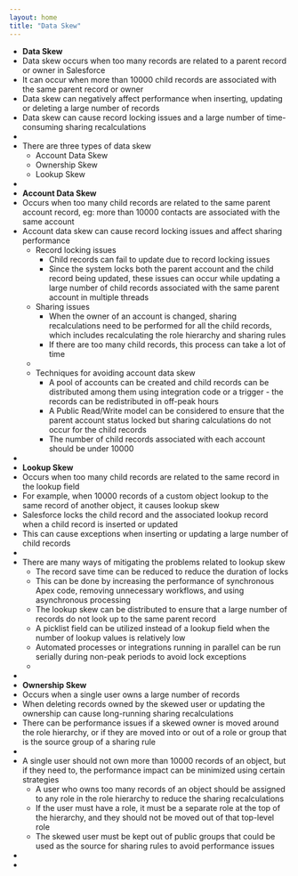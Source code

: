 ```yaml
---
layout: home
title: "Data Skew"
---
```





* **Data Skew**
* Data skew occurs when too many records are related to a parent record or owner in Salesforce
* It can occur when more than 10000 child records are associated with the same parent record or owner
* Data skew can negatively affect performance when inserting, updating or deleting a large number of records
* Data skew can cause record locking issues and a large number of time-consuming sharing recalculations
* 
* There are three types of data skew
    * Account Data Skew
    * Ownership Skew
    * Lookup Skew
* 
* **Account Data Skew**
* Occurs when too many child records are related to the same parent account record, eg: more than 10000 contacts are associated with the same account
* Account data skew can cause record locking issues and affect sharing performance
    * Record locking issues
        * Child records can fail to update due to record locking issues
        * Since the system locks both the parent account and the child record being updated, these issues can occur while updating a large number of child records associated with the same parent account in multiple threads
    * Sharing issues
        * When the owner of an account is changed, sharing recalculations need to be performed for all the child records, which includes recalculating the role hierarchy and sharing rules
        * If there are too many child records, this process can take a lot of time
    * 
    * Techniques for avoiding account data skew
        * A pool of accounts can be created and child records can be distributed among them using integration code or a trigger - the records can be redistributed in off-peak hours
        * A Public Read/Write model can be considered to ensure that the parent account status locked but sharing calculations do not occur for the child records
        * The number of child records associated with each account should be under 10000
* 
* **Lookup Skew**
* Occurs when too many child records are related to the same record in the lookup field
* For example, when 10000 records of a custom object lookup to the same record of another object, it causes lookup skew
* Salesforce locks the child record and the associated lookup record when a child record is inserted or updated
* This can cause exceptions when inserting or updating a large number of child records
* 
* There are many ways of mitigating the problems related to lookup skew
    * The record save time can be reduced to reduce the duration of locks
    * This can be done by increasing the performance of synchronous Apex code, removing unnecessary workflows, and using asynchronous processing
    * The lookup skew can be distributed to ensure that a large number of records do not look up to the same parent record
    * A picklist field can be utilized instead of a lookup field when the number of lookup values is relatively low
    * Automated processes or integrations running in parallel can be run serially during non-peak periods to avoid lock exceptions
    * 
* 
* **Ownership Skew**
* Occurs when a single user owns a large number of records
* When deleting records owned by the skewed user or updating the ownership can cause long-running sharing recalculations
* There can be performance issues if a skewed owner is moved around the role hierarchy, or if they are moved into or out of a role or group that is the source group of a sharing rule
* 
* A single user should not own more than 10000 records of an object, but if they need to, the performance impact can be minimized using certain strategies
    * A user who owns too many records of an object should be assigned to any role in the role hierarchy to reduce the sharing recalculations
    * If the user must have a role, it must be a separate role at the top of the hierarchy, and they should not be moved out of that top-level role
    * The skewed user must be kept out of public groups that could be used as the source for sharing rules to avoid performance issues
* 
* 
